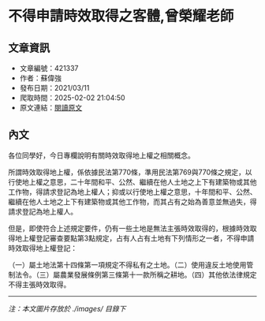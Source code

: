 # 不得申請時效取得之客體,曾榮耀老師

## 文章資訊
- 文章編號：421337
- 作者：蘇偉強
- 發布日期：2021/03/11
- 爬取時間：2025-02-02 21:04:50
- 原文連結：[閱讀原文](https://real-estate.get.com.tw/Columns/detail.aspx?no=421337)

## 內文
各位同學好，今日專欄說明有關時效取得地上權之相關概念。

所謂時效取得地上權，係依據民法第770條，準用民法第769與770條之規定，以行使地上權之意思，二十年間和平、公然、繼續在他人土地之上下有建築物或其他工作物，得請求登記為地上權人；抑或以行使地上權之意思，十年間和平、公然、繼續在他人土地之上下有建築物或其他工作物，而其占有之始為善意並無過失，得請求登記為地上權人。

但是，即使符合上述規定要件，仍有一些土地是無法主張時效取得的，根據時效取得地上權登記審查要點第3點規定，占有人占有土地有下列情形之一者，不得申請時效取得地上權登記：

（一）屬土地法第十四條第一項規定不得私有之土地。（二）使用違反土地使用管制法令。（三）屬農業發展條例第三條第十一款所稱之耕地。（四）其他依法律規定不得主張時效取得。

---
*注：本文圖片存放於 ./images/ 目錄下*

